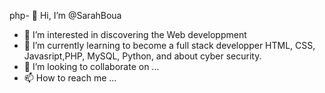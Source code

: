 php- 👋 Hi, I’m @SarahBoua
- 👀 I’m interested in discovering the Web developpment 
- 🌱 I’m currently learning to become a full stack developper HTML, CSS, Javasript,PHP, MySQL, Python, and about cyber security.
- 💞️ I’m looking to collaborate on ...
- 📫 How to reach me ...

<!---
SarahBoua/SarahBoua is a ✨ special ✨ repository because its `README.md` (this file) appears on your GitHub profile.
You can click the Preview link to take a look at your changes.
--->

